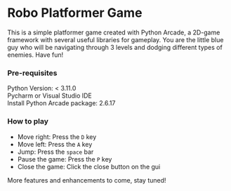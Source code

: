 # Robo Platformer Game
This is a simple platformer game created with Python Arcade, a 2D-game 
framework with several useful libraries for gameplay. You are the little blue guy who will be navigating through
3 levels and dodging different types of enemies. Have fun!

### Pre-requisites
Python Version: < 3.11.0
<br/>
Pycharm or Visual Studio IDE
<br/>
Install Python Arcade package: 2.6.17

### How to play


* Move right: Press the `D` key
* Move left: Press the `A` key
* Jump: Press the `space` bar
* Pause the game: Press the `P` key
* Close the game: Click the close button on the gui

More features and enhancements to come, stay tuned!